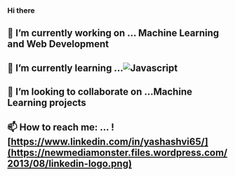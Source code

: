 ### Hi there 

## 🔭 I’m currently working on ... Machine Learning and Web Development
## 🌱 I’m currently learning ...![Javascript](https://camo.githubusercontent.com/51e3e8178c8eeb27b1fd7ced3661c84feda7e9b1/68747470733a2f2f696d672e736869656c64732e696f2f62616467652f2d4a6176615363726970742d626c61636b3f7374796c653d706c6173746963266c6f676f3d6a617661736372697074)
## 👯 I’m looking to collaborate on ...Machine Learning projects
## 📫 How to reach me: ... ![https://www.linkedin.com/in/yashashvi65/](https://newmediamonster.files.wordpress.com/2013/08/linkedin-logo.png)
